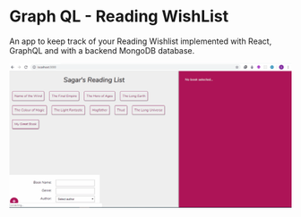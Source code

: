 # Graph QL - Reading WishList
An app to keep track of your Reading Wishlist implemented with React, GraphQL and with a backend MongoDB database.

![Demo](demo.gif)
